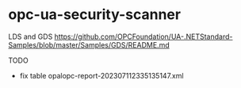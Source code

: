 # opc-ua-security-scanner


LDS and GDS
https://github.com/OPCFoundation/UA-.NETStandard-Samples/blob/master/Samples/GDS/README.md


TODO
- fix table opalopc-report-202307112335135147.xml